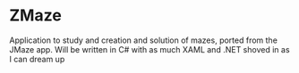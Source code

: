 # ZMaze
Application to study and creation and solution of mazes, ported from the JMaze app.  Will be written in C# with as much XAML and .NET shoved in as I can dream up
